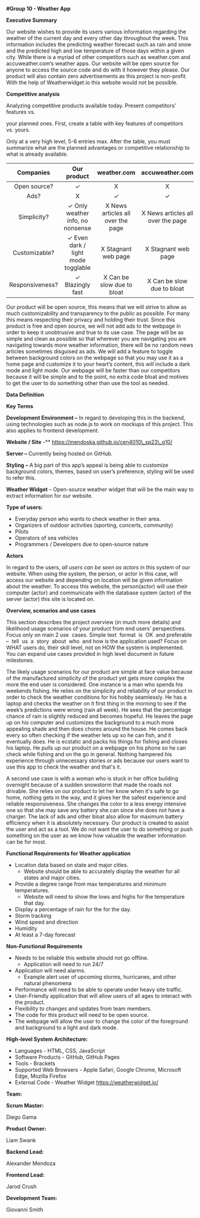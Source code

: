 **#Group 10 - Weather App**

**Executive Summary** 

Our website wishes to provide its users various information regarding the weather of the current day and every other day throughout the week. This information includes the predicting weather forecast such as rain and snow and the predicted high and low temperature of those days within a given city. While there is a myriad of other competitors such as weather.com and accuweather.com’s weather apps. Our website will be open source for anyone to access the source code and do with it however they please. Our product will also contain zero advertisements as this project is non-profit. With the help of Weatherwidget.io this website would not be possible.

**Competitive analysis** 

Analyzing competitive products available today. Present competitors’ features vs. 

your planned ones. First, create a table with key features of competitors vs. yours. 

Only at a very high level, 5-6 entries max. After the table, you must summarize what are the planned advantages or competitive relationship to what is already available.

|**Companies**|**Our product**|**weather.com**|**accuweather.com**|**forecast.weather.gov**|**wunderground.com**|
| :-: | :-: | :-: | :-: | :-: | :-: |
|Open source?|✓|X|X|X|X|
|Ads?|X|✓|✓|X|✓|
|Simplicity?|✓ Only weather info, no nonsense|X News articles all over the page|X News articles all over the page|X A lot of charts not for the common user|✓ On the simpler side|
|Customizable?|✓ Even dark / light mode togglable|X Stagnant web page|X Stagnant web page|X Stagnant web page|X Stagnant web page|
|Responsiveness?|✓ Blazingly fast|X Can be slow due to bloat|X Can be slow due to bloat|X Can be slow due to bloat|X Can be slow due to bloat|


Our product will be open source, this means that we will strive to allow as much customizability and transparency to the public as possible. For many this means respecting their privacy and holding their trust. Since this product is free and open source, we will not add ads to the webpage in order to keep it unobtrusive and true to its use case. The page will be as simple and clean as possible so that wherever you are navigating you are navigating towards more weather information, there will be no random news articles sometimes disguised as ads. We will add a feature to toggle between background colors on the webpage so that you may use it as a home page and customize it to your heart’s content, this will include a dark mode and light mode. Our webpage will be faster than our competitors because it will be simple and to the point, no extra code bloat and motives to get the user to do something other than use the tool as needed.

**Data Definition**



**Key Terms**

**Development Environment –** In regard to developing this in the backend, using technologies such as node.js to work on mockups of this project. This also applies to frontend development. 

**Website / Site** -** https://mendoska.github.io/cen4010\_sp23\_g10/

**Server –** Currently being hosted on GitHub.

**Styling –** A big part of this app’s appeal is being able to customize background colors, themes, based on user’s preference, styling will be used to refer this.

**Weather Widget** – Open-source weather widget that will be the main way to extract information for our website.



**Type of users:**

- Everyday person who wants to check weather in their area.
- Organizers of outdoor activities (sporting, concerts, community)
- Pilots
- Operators of sea vehicles
- Programmers / Developers due to open-source nature



**Actors**

In regard to the users, *all users can be seen as actors* in this system of our website. When using the system, the person, or actor in this case, will access our website and depending on location will be given information about the weather. To access this website, the person(actor) will use their computer (actor) and communicate with the database system (actor) of the server (actor) this site is located on.

**Overview, scenarios and use cases**

This section describes the project overview (in much more details) and likelihood usage scenarios of your product from end users’ perspectives. Focus only on main 2 use  cases. Simple text  format  is  OK  and preferable  –  tell  us  a  story  about  who  and how is the application used? Focus on WHAT users do, their skill level, not on HOW the system is implemented.  You can expand use cases provided in high level document in future milestones.

The likely usage scenarios for our product are simple at face value because of the manufactured simplicity of the product yet gets more complex the more the end user is considered. One instance is a man who spends his weekends fishing. He relies on the simplicity and reliability of our product in order to check the weather conditions for his hobby seamlessly. He has a laptop and checks the weather on it first thing in the morning to see if the week’s predictions were wrong (rain all week). He sees that the percentage chance of rain is slightly reduced and becomes hopeful. He leaves the page up on his computer and customizes the background to a much more appealing shade and then does chores around the house. He comes back every so often checking if the weather lets up so he can fish, and it eventually does. He is ecstatic and packs his things for fishing and closes his laptop. He pulls up our product on a webpage on his phone so he can check while fishing and on the go in general. Nothing hampered his experience through unnecessary stories or ads because our users want to use this app to check the weather and that's it.

A second use case is with a woman who is stuck in her office building overnight because of a sudden snowstorm that made the roads not drivable. She relies on our product to let her know when it's safe to go home, nothing gets in the way, and it gives her the safest experience and reliable responsiveness. She changes the color to a less energy intensive one so that she may save any battery she can since she does not have a charger. The lack of ads and other bloat also allow for maximum battery efficiency when it is absolutely necessary. Our product is created to assist the user and act as a tool. We do not want the user to do something or push something on the user as we know how valuable the weather information can be for most.

**Functional Requirements for Weather application**

- Location data based on state and major cities.
  - Website should be able to accurately display the weather for all states and major cities.
- Provide a degree range from max temperatures and minimum temperatures.
  - Website will need to show the lows and highs for the temperature that day.
- Display a percentage of rain for the for the day.
- Storm tracking
- Wind speed and direction
- Humidity
- At least a 7-day forecast

**Non-Functional Requirements**

- Needs to be reliable this website should not go offline.
  - Application will need to run 24/7
- Application will need alarms.
  - Example alert user of upcoming storms, hurricanes, and other natural phenomena
- Performance will need to be able to operate under heavy site traffic.
- User-Friendly application that will allow users of all ages to interact with the product.
- Flexibility to changes and updates from team members.
- The code for this product will need to be open source.
- The webpage will allow the user to change the color of the foreground and background to a light and dark mode.

**High-level System Architecture:**

- Languages - HTML, CSS, JavaScript
- Software Products - GitHub, GitHub Pages
- Tools - Brackets
- Supported Web Browsers - Apple Safari, Google Chrome, Microsoft Edge, Mozilla Firefox
- External Code - Weather Widget <https://weatherwidget.io/> 

**Team:**

**Scrum Master:**

Diego Gama

**Product Owner:**

Liam Swank

**Backend Lead:**

Alexander Mendoza

**Frontend Lead:**

Jarod Crush

**Development Team:**

Giovanni Smith
